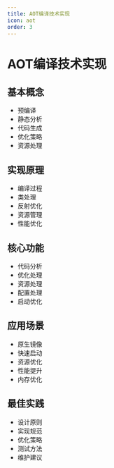 ```yaml
---
title: AOT编译技术实现
icon: aot
order: 3
---
```


# AOT编译技术实现

## 基本概念
- 预编译
- 静态分析
- 代码生成
- 优化策略
- 资源处理

## 实现原理
- 编译过程
- 类处理
- 反射优化
- 资源管理
- 性能优化

## 核心功能
- 代码分析
- 优化处理
- 资源处理
- 配置处理
- 启动优化

## 应用场景
- 原生镜像
- 快速启动
- 资源优化
- 性能提升
- 内存优化

## 最佳实践
- 设计原则
- 实现规范
- 优化策略
- 测试方法
- 维护建议
